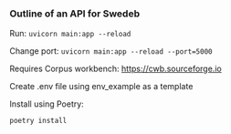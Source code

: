 ### Outline of an API for Swedeb


Run:  ```uvicorn main:app --reload```     

Change port: ```uvicorn main:app --reload --port=5000```

Requires Corpus workbench: https://cwb.sourceforge.io

Create .env file using env_example as a template

Install using Poetry: 

```poetry install```


